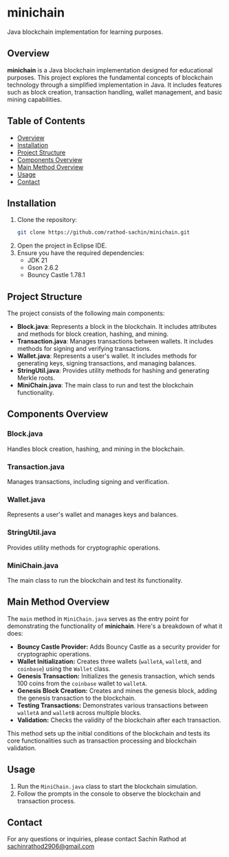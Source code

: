 # minichain
Java blockchain implementation for learning purposes.

## Overview

**minichain** is a Java blockchain implementation designed for educational purposes. This project explores the fundamental concepts of blockchain technology through a simplified implementation in Java. It includes features such as block creation, transaction handling, wallet management, and basic mining capabilities.

## Table of Contents

- [Overview](#overview)
- [Installation](#installation)
- [Project Structure](#project-structure)
- [Components Overview](#components-overview)
- [Main Method Overview](#main-method-overview)
- [Usage](#usage)
- [Contact](#contact)

## Installation

1. Clone the repository:
    ```sh
    git clone https://github.com/rathod-sachin/minichain.git
    ```
2. Open the project in Eclipse IDE.
3. Ensure you have the required dependencies:
    - JDK 21
    - Gson 2.6.2
    - Bouncy Castle 1.78.1
  
## Project Structure

The project consists of the following main components:

- **Block.java**: Represents a block in the blockchain. It includes attributes and methods for block creation, hashing, and mining.
- **Transaction.java**: Manages transactions between wallets. It includes methods for signing and verifying transactions.
- **Wallet.java**: Represents a user's wallet. It includes methods for generating keys, signing transactions, and managing balances.
- **StringUtil.java**: Provides utility methods for hashing and generating Merkle roots.
- **MiniChain.java**: The main class to run and test the blockchain functionality.

## Components Overview

### Block.java
Handles block creation, hashing, and mining in the blockchain.

### Transaction.java
Manages transactions, including signing and verification.

### Wallet.java
Represents a user's wallet and manages keys and balances.

### StringUtil.java
Provides utility methods for cryptographic operations.

### MiniChain.java
The main class to run the blockchain and test its functionality.

## Main Method Overview

The `main` method in `MiniChain.java` serves as the entry point for demonstrating the functionality of **minichain**. Here's a breakdown of what it does:

- **Bouncy Castle Provider:** Adds Bouncy Castle as a security provider for cryptographic operations.
- **Wallet Initialization:** Creates three wallets (`walletA`, `walletB`, and `coinbase`) using the `Wallet` class.
- **Genesis Transaction:** Initializes the genesis transaction, which sends 100 coins from the `coinbase` wallet to `walletA`.
- **Genesis Block Creation:** Creates and mines the genesis block, adding the genesis transaction to the blockchain.
- **Testing Transactions:** Demonstrates various transactions between `walletA` and `walletB` across multiple blocks.
- **Validation:** Checks the validity of the blockchain after each transaction.

This method sets up the initial conditions of the blockchain and tests its core functionalities such as transaction processing and blockchain validation.

## Usage

1. Run the `MiniChain.java` class to start the blockchain simulation.
2. Follow the prompts in the console to observe the blockchain and transaction process.

## Contact

For any questions or inquiries, please contact Sachin Rathod at sachinrathod2906@gmail.com
